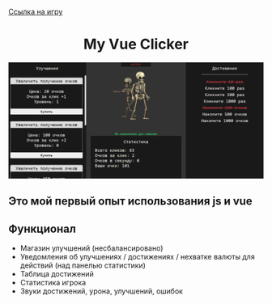 [Ссылка на игру](https://alexeysay.github.io/Vue-Clicker.github.io/)
<h1 align="center"> My Vue Clicker </h1>

![demo photo](demo.png)

## Это мой первый опыт использования js и vue

## Функционал
- Магазин улучшений (несбалансировано)
- Уведомления об улучшениях / достижениях / нехватке валюты для действий (над панелью статистики)
- Таблица достижений
- Статистика игрока
- Звуки достижений, урона, улучшений, ошибок
